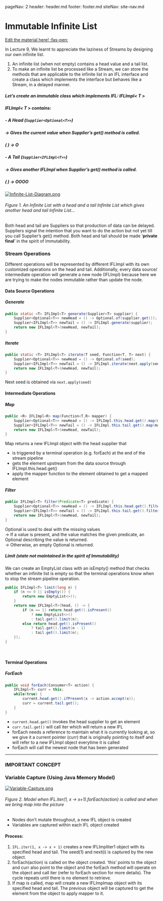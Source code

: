 <frontmatter>
  pageNav: 2
  header: header.md
  footer: footer.md
  siteNav: site-nav.md
</frontmatter>

<br> 

# Immutable Infinite List

<!-- DO NOT DELETE THIS LINK AND PLEASE WRITE BELOW THIS LINK-->
[Edit the material here! :fas-pen:](https://github.com/nus-cs2030/1920-s2/edit/master/contents/textbook/lecture09/ImmutableIFL/ImmutableInfiniteList.md)
<!-- DO NOT DELETE THIS LINK AND PLEASE WRITE BELOW THIS LINK-->

In Lecture 9, We learnt to appreciate the laziness of Streams by designing our own infinite list. 
1)	An infinite list (when not empty) contains a head value and a tail list.
2)	To make an infinite list be processed like a Stream, we can store the methods that are applicable to the infinite list in an IFL interface and create a class which implements the interface but behaves like a Stream, in a delayed manner.

##### Let’s create an immutable class which implements IFL<T>: IFLImpl< T >

##### IFLImpl< T > contains:
##### - A Head (`Supplier<Optional<T>>`)
##### -> Gives the current value when Supplier’s get() method is called.
##### (  ) -> O
##### - A Tail (`Supplier<IFLImpl<T>>`) 
##### -> Gives another IFLImpl when Supplier’s get() method is called.
##### (  ) -> OOOO

[![Infinite-List-Diagram.png](https://i.postimg.cc/8zj0rHnq/Infinite-List-Diagram.png)](https://postimg.cc/pmMZwDvZ)

###### Figure 1. An Infinite List with a head and a tail Infinite List which gives another head and tail Infinite List…

Both head and tail are Suppliers so that production of data can be delayed. Suppliers signal the intention that you want to do the action but not yet till you call Supplier’s get() method. Both head and tail should be made ‘**private final**’ in the spirit of Immutability. 

### Stream Operations
Different operations will be represented by different IFLImpl with its own customized operations on the head and tail. Additionally, every data source/ intermediate operation will generate a new node (IFLImpl) because here we are trying to make the nodes immutable rather than update the node.
<br>
#### Data Source Operations
##### Generate
```java
public static <T> IFLImpl<T> generate(Supplier<T> supplier) {
	Supplier<Optional<T>> newHead = () -> Optional.of(supplier.get());
	Supplier<IFLImpl<T>> newTail = () -> IFLImpl.generate(supplier);
    return new IFLImpl<T>(newHead, newTail);
}
```
##### Iterate
```java
public static <T> IFLImpl<T> iterate(T seed, Function<T, T> next) {
	Supplier<Optional<T>> newHead = () -> Optional.of(seed);
	Supplier<IFLImpl<T>> newTail = () -> IFLImpl.iterate(next.apply(seed), next);
	return new IFLImpl<T>(newHead, newTail);
}
```
Next seed is obtained via `next.apply(seed)`
<br>
#### Intermediate Operations 
##### Map
```java
public <R> IFLImpl<R> map(Function<T,R> mapper) {
	Supplier<Optional<T>> newHead = () -> IFLImpl.this.head.get().map(mapper);
	Supplier<IFLImpl<T>> newTail = () -> IFLImpl.this.tail.get().map(mapper);
	return new IFLImpl<T>(newHead, newTail);
}
```
Map returns a new IFLImpl object with the head supplier that
- is triggered by a terminal operation (e.g. forEach) at the end of the stream pipeline
- gets the element upstream from the data source through IFLImpl.this.head.get()
- apply the mapper function to the element obtained to get a mapped element
    
##### Filter
```java
public IFLImpl<T> filter(Predicate<T> predicate) {
	Supplier<Optional<T>> newHead = () -> IFLImpl.this.head.get().filter(predicate);
	Supplier<IFLImpl<T>> newTail = () -> IFLImpl.this.tail.get().filter(predicate);
	return new IFLImpl<T>(newHead, newTail);
}
```

Optional is used to deal with the missing values\
-> If a value is present, and the value  matches the given predicate, an Optional describing the value is returned.\
-> Otherwise, an empty Optional is returned.

##### Limit (state not maintained in the spirit of Immutability)
We can create an EmptyList class with an isEmpty() method that checks whether an infinite list is empty so that the terminal operations know when to stop the stream pipeline operation.

```java
public IFLImpl<T> limit(long n) {
    if (n <= 0 || isEmpty()) {
        return new EmptyList<>();
    }
    return new IFLImpl<T>(head, () -> { 
        if (n == 1) return head.get().isPresent()
            ? new EmptyList<>()
            : tail.get().limit(n);
        else return head.get().isPresent()
            ? tail.get().limit(n - 1)
            : tail.get().limit(n);
    });
}
```
<br>

#### Terminal Operations
##### ForEach

```java
public void forEach(Consumer<T> action) {
	IFLImpl<T> curr = this;
	while(true) {
		current.head.get().ifPresent(x -> action.accept(x));
		curr = current.tail.get();
	}
}
```
- `current.head.get()` invokes the head supplier to get an element
- `curr.tail.get()` will call iter which will return a new IFL
- forEach needs a reference to maintain what it is currently looking at, so we give it a current pointer (curr) that is originally pointing to itself and will refer to a new IFLImpl object everytime it is called
- forEach will call the newest node that has been generated

___
### **IMPORTANT CONCEPT**

### Variable Capture (Using Java Memory Model)
 
[![Variable-Capture.png](https://i.postimg.cc/8PqhtmC8/Variable-Capture.png)](https://postimg.cc/4mQ73ttw)

###### Figure 2. Model when IFL.iter(1, x -> x+1).forEach(action) is called and when we bring map into the picture

- Nodes don’t mutate throughout, a new IFL object is created
- Variables are captured within each IFL object created

#### Process:

1.	`IFL.iter(1, x -> x + 1)` creates a new IFLImpliter1 object with its specified head and tail. The seed(1) and next(i) is captured by the new object.
2.	forEach(action) is called on the object created. ‘this’ points to the object and curr also point to the object and the forEach method will operate on the object and call iter (refer to forEach section for more details). The cycle repeats until there is no element to retrieve.
3.	If map is called, map will create a new IFLImplmap object with its specified head and tail. The previous object will be captured to get the element from the object to apply mapper to it.
